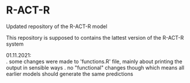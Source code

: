 # R-ACT-R
Updated repository of the R-ACT-R model

This repository is supposed to contains the lattest version of the R-ACT-R system

01.11.2021:<br>
. some changes were made to 'functions.R' file, mainly about printing the output in sensible ways
. no "functional" changes though which means all earlier models should generate the same predictions
